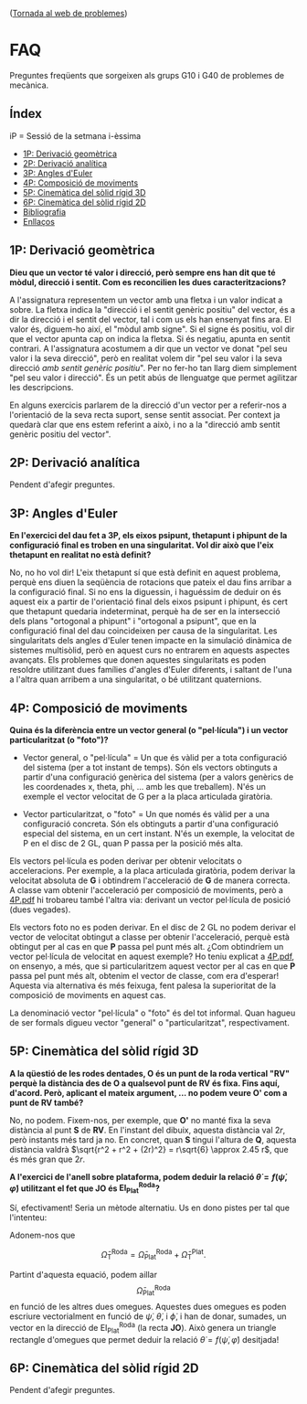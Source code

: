 <!-- Markdown comments are html ones -->

([Tornada al web de problemes](index.md))

# FAQ #

Preguntes freqüents que sorgeixen als grups G10 i G40 de problemes de mecànica.

<!-- Bon curs a tots!  -->

## Índex

iP = Sessió de la setmana i-èssima

+ [1P: Derivació geomètrica](#1p-derivació-geomètrica)  
+ [2P: Derivació analítica](#2p-derivació-analítica)  
+ [3P: Angles d'Euler](#3p-angles-deuler)  
+ [4P: Composició de moviments](#4p-composició-de-moviments)  
+ [5P: Cinemàtica del sòlid rígid 3D](#5p-cinemàtica-del-sòlid-rígid-3d)  
+ [6P: Cinemàtica del sòlid rígid 2D](#6p-cinemàtica-del-sòlid-rígid-2d)   
+ [Bibliografia](#bibliografia) 
+ [Enllaços](#enllaços) 
 


## 1P: Derivació geomètrica

**Dieu que un vector té valor i direcció, però sempre ens han dit que té mòdul, direcció i sentit. Com es reconcilien les dues caracteritzacions?**

A l'assignatura representem un vector amb una fletxa i un valor indicat a sobre. La fletxa indica la "direcció i el sentit genèric positiu" del vector, és a dir la direcció i el sentit del vector, tal i com us els han ensenyat fins ara. El valor és, diguem-ho així, el "mòdul amb signe". Si el signe és positiu, vol dir que el vector apunta cap on indica la fletxa. Si és negatiu, apunta en sentit contrari. A l'assignatura acostumem a dir que un vector ve donat "pel seu valor i la seva direcció", però en realitat volem dir "pel seu valor i la seva direcció *amb sentit genèric positiu*". Per no fer-ho tan llarg diem simplement "pel seu valor i direcció". És un petit abús de llenguatge que permet agilitzar les descripcions.

En alguns exercicis parlarem de la direcció d'un vector per a referir-nos a l'orientació de la seva recta suport, sense sentit associat. Per context ja quedarà clar que ens estem referint a això, i no a la "direcció amb sentit genèric positiu del vector".

## 2P: Derivació analítica

Pendent d'afegir preguntes.

## 3P: Angles d'Euler

**En l'exercici del dau fet a 3P, els eixos psipunt, thetapunt i phipunt de la configuració final es troben en una singularitat. Vol dir això que l'eix thetapunt en realitat no està definit?**

No, no ho vol dir! L'eix thetapunt sí que està definit en aquest problema, perquè ens diuen la seqüència de rotacions que pateix el dau fins arribar a la configuració final. Si no ens la diguessin, i haguéssim de deduir on és aquest eix a partir de l'orientació final dels eixos psipunt i phipunt, és cert que thetapunt quedaria indeterminat, perquè ha de ser en la intersecció dels plans 
"ortogonal a phipunt" i "ortogonal a psipunt", que en la configuració final del dau coincideixen per causa de la singularitat. Les singularitats dels angles d'Euler tenen impacte en la simulació dinàmica de sistemes multisòlid, però en aquest curs no entrarem en aquests aspectes avançats. Els problemes que donen aquestes singularitats es poden resoldre utilitzant dues famílies d'angles d'Euler diferents, i saltant de l'una a l'altra quan arribem a una singularitat, o bé utilitzant quaternions.

## 4P: Composició de moviments

**Quina és la diferència entre un vector general (o "pel·lícula") i un vector particularitzat (o "foto")?** 

* Vector general, o "pel·lícula" = Un que és vàlid per a tota configuració del sistema (per a tot instant de temps). Són els vectors obtinguts a partir d'una configuració genèrica del sistema (per a valors genèrics de les coordenades x, theta, phi, ... amb les que treballem). N'és un exemple el vector velocitat de G per a la placa articulada giratòria.

* Vector particularitzat, o "foto" = Un que només és vàlid per a una configuració concreta. Són els obtinguts a partir d'una configuració especial del sistema, en un cert instant. N'és un exemple, la velocitat de P en el disc de 2 GL, quan P passa per la posició més alta.

Els vectors pel·lícula es poden derivar per obtenir velocitats o acceleracions. Per exemple, a la placa articulada giratòria, podem derivar la velocitat absoluta de **G** i obtindrem l'acceleració de **G** de manera correcta. A classe vam obtenir l'acceleració per composició de moviments, però a [4P.pdf](problemes/4P.pdf) hi trobareu també l'altra via: derivant un vector pel·lícula de posició (dues vegades). 

Els vectors foto no es poden derivar. En el disc de 2 GL no podem derivar el vector de velocitat obtingut a classe per obtenir l'acceleració, perquè està obtingut per al cas en que **P** passa pel punt més alt. ¿Com obtindríem un vector pel·lícula de velocitat en aquest exemple? Ho teniu explicat a [4P.pdf](problemes/4P.pdf), on ensenyo, a més, que si particularitzem aquest vector per al cas en que **P** passa pel punt més alt, obtenim el vector de classe, com era d'esperar! Aquesta via alternativa és més feixuga, fent palesa la superioritat de la composició de moviments en aquest cas.

La denominació vector "pel·lícula" o "foto" és del tot informal. Quan hagueu de ser formals digueu vector "general" o "particularitzat", respectivament.

## 5P: Cinemàtica del sòlid rígid 3D

**A la qüestió de les rodes dentades, O és un punt de la roda vertical "RV" perquè la distància des de O a qualsevol punt de RV és fixa. Fins aquí, d'acord. Però, aplicant el mateix argument, ... no podem veure O' com a punt de RV també?**

No, no podem. Fixem-nos, per exemple, que **O'** no manté fixa la seva distància al punt **S** de **RV**. En l'instant del dibuix, aquesta distància val $2r$, però instants més tard ja no. En concret, quan **S** tingui l'altura de **Q**, aquesta distància valdrà $\sqrt{r^2 + r^2 + (2r)^2} = r\sqrt{6} \approx 2.45 r$, que és més gran que $2r$.

**A l'exercici de l'anell sobre plataforma, podem deduir la relació $\dot{\theta} = f(\dot{\psi},\dot{\varphi})$ utilitzant el fet que JO és $\textsf{EI}^\text{Roda}_\text{Plat}$?**

Sí, efectivament! Seria un mètode alternatiu. Us en dono pistes per tal que l'intenteu: 

Adonem-nos que

$$\bar{\Omega}^\text{Roda}_\text{T} = \bar{\Omega}^\text{Roda}_\text{Plat} + \bar{\Omega}^\text{Plat}_\text{T}.$$

Partint d'aquesta equació, podem aillar $$\bar{\Omega}^\text{Roda}_\text{Plat}$$ en funció de les altres dues omegues. Aquestes dues omegues es poden escriure vectorialment en funció de $\dot{\psi}$, $\dot{\theta}$, i $\dot{\phi}$, i han de donar, sumades, un vector en la direcció de $\textsf{EI}^\textsf{Roda}_\textsf{Plat}$ (la recta **JO**). Això genera un triangle rectangle d'omegues que permet deduir la relació $\dot{\theta} = f(\dot{\psi},\dot{\varphi})$ desitjada!

## 6P: Cinemàtica del sòlid rígid 2D

Pendent d'afegir preguntes.

